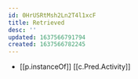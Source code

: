 ```yaml
---
id: 0HrUSRtMsh2Ln2T4l1xcF
title: Retrieved
desc: ''
updated: 1637566791794
created: 1637566782245
---
```



- [[p.instanceOf]] [[c.Pred.Activity]]

